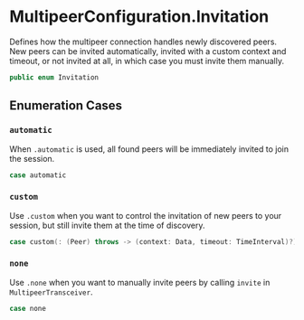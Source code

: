 # MultipeerConfiguration.Invitation

Defines how the multipeer connection handles newly discovered peers.
New peers can be invited automatically, invited with a custom context and timeout,
or not invited at all, in which case you must invite them manually.

``` swift
public enum Invitation
```

## Enumeration Cases

### `automatic`

When `.automatic` is used, all found peers will be immediately invited to join the session.

``` swift
case automatic
```

### `custom`

Use `.custom` when you want to control the invitation of new peers to your session,
but still invite them at the time of discovery.

``` swift
case custom(: (Peer) throws -> (context: Data, timeout: TimeInterval)?)
```

### `none`

Use `.none` when you want to manually invite peers by calling `invite` in `MultipeerTransceiver`.

``` swift
case none
```
